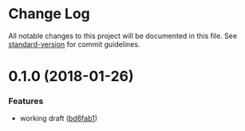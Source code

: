 # Change Log

All notable changes to this project will be documented in this file. See [standard-version](https://github.com/conventional-changelog/standard-version) for commit guidelines.

<a name="0.1.0"></a>
# 0.1.0 (2018-01-26)


### Features

* working draft ([bd6fab1](https://github.com/ungoldman/fritter-crawler/commit/bd6fab1))
